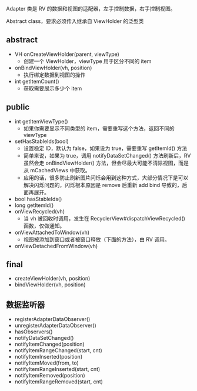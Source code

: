 Adapter 类是 RV 的数据和视图的适配器，左手控制数据，右手控制视图。

Abstract class，要求必须传入继承自 ViewHolder 的泛型类

## abstract

- VH onCreateViewHolder(parent, viewType)
    - 创建一个 ViewHolder，viewType 用于区分不同的 item
- onBindViewHolder(vh, position)
    - 执行绑定数据到视图的操作
- int getItemCount()
    - 获取需要展示多少个 item

## public

- int getItemViewType()
    - 如果你需要显示不同类型的 item，需要重写这个方法，返回不同的 viewType
- setHasStableIds(bool)
    - 设置稳定 ID，默认为 false，如果设为 true，需要重写 getItemId() 方法
    - 简单来说，如果为 true，调用 notifyDataSetChanged() 方法刷新后，RV 虽然会走 onBindViewHolder() 方法，但会尽最大可能不清除视图，而是从 mCachedViews 中获取。
    - 应用的话，很多防止刷新图片闪烁会用到这种方式，大部分情况下是可以解决闪烁问题的，闪烁根本原因是 remove 后重新 add bind 导致的，后面再展开。
- bool hasStableIds()
- long getItemId()
- onViewRecycled(vh)
    - 当 vh 被回收时调用，发生在 RecyclerView#dispatchViewRecycled() 函数，仅做通知。
- onViewAttachedToWindow(vh)
    - 视图被添加到窗口或者被窗口释放（下面的方法），由 RV 调用。
- onViewDetachedFromWindow(vh)

## final

- createViewHolder(vh, position)
- bindViewHolder(vh, position)

## 数据监听器

- registerAdapterDataObserver()
- unregisterAdapterDataObserver()
- hasObservers()
- notifyDataSetChanged()
- notifyItemChanged(position)
- notifyItemRangeChanged(start, cnt)
- notifyItemInserted(position)
- notifyItemMoved(from, to)
- notifyItemRangeInserted(start, cnt)
- notifyItemRemoved(position)
- notifyItemRangeRemoved(start, cnt)